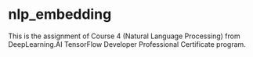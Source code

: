 # nlp_embedding
This is the assignment of Course 4 (Natural Language Processing) from DeepLearning.AI TensorFlow Developer Professional Certificate program.
